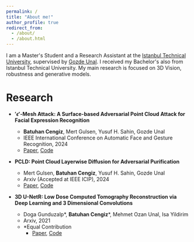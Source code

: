 ```yaml
---
permalink: /
title: "About me!"
author_profile: true
redirect_from: 
  - /about/
  - /about.html
---
```


I am a Master's Student and a Research Assistant at the [Istanbul Technical University](https://ituvisionlab.github.io/), supervised by [Gozde Unal](https://gozde-unal.github.io/). I received my Bachelor's also from  Istanbul Technical University. My main research is focused on 3D Vision, robustness and generative models.

Research
======
* **$'\epsilon'$-Mesh Attack: A Surface-based Adversarial Point Cloud Attack for Facial Expression Recognition**
	* **Batuhan Cengiz**, Mert Gulsen, Yusuf H. Sahin, Gozde Unal
	* IEEE International Conference on Automatic Face and Gesture Recognition, 2024
	* [Paper](https://arxiv.org/pdf/2403.06661), [Code](https://github.com/batuceng/e-mesh-attack)

* **PCLD: Point Cloud Layerwise Diffusion for Adversarial Purification**
	* Mert Gulsen, **Batuhan Cengiz**, Yusuf H. Sahin, Gozde Unal
	* Arxiv (Accepted at IEEE ICIP), 2024
	* [Paper](https://arxiv.org/pdf/2403.06698), [Code](https://github.com/batuceng/diffusion-layer-robustness-pc)

* **3D U-NetR: Low Dose Computed Tomography Reconstruction via Deep Learning and 3 Dimensional Convolutions**
	* Doga Gunduzalp\*, **Batuhan Cengiz**\*, Mehmet Ozan Unal, Isa Yildirim
	* Arxiv, 2021
  * \*Equal Contribution
	* [Paper](https://arxiv.org/pdf/2105.14130), [Code](https://github.com/batuceng/3D_UNetR)
